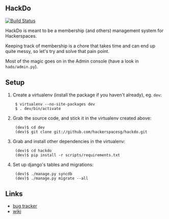 HackDo
----------------------------------

[![Build Status](https://travis-ci.org/wgx731/hackdo.png?branch=dev)](https://travis-ci.org/wgx731/hackdo)

HackDo is meant to be a membership (and others) management system for Hackerspaces.

Keeping track of membership is a chore that takes time and can end up quite messy, so let's try and solve that pain point.

Most of the magic goes on in the Admin console (have a look in `hado/admin.py`).

Setup
-----

1. Create a virtualenv (install the package if you haven't already), eg. `dev`:

        $ virtualenv --no-site-packages dev
        $ . dev/bin/activate

2. Grab the source code, and stick it in the virtualenv created above:

        (dev)$ cd dev
        (dev)$ git clone git://github.com/hackerspacesg/hackdo.git

3. Grab and install other dependencies in the virtualenv:

        (dev)$ cd hackdo
        (dev)$ pip install -r scripts/requirements.txt

4. Set up django's tables and migrations:

        (dev)$ ./manage.py syncdb
        (dev)$ ./manage.py migrate --all

Links
-----

  - [bug tracker](https://www.pivotaltracker.com/projects/155751)
  - [wiki](http://hackerspacesg.pbworks.com/w/page/33279936/Project:-HackDo)

